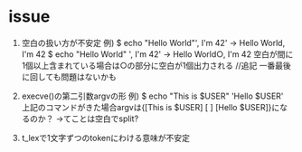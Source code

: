 # issue

1. 空白の扱い方が不安定
例)
	$ echo "Hello World"', I'm 42' -> Hello World, I'm 42
	$ echo "Hello World"          ', I'm 42' -> Hello World○, I'm 42
空白が間に1個以上含まれている場合は○の部分に空白が1個出力される
//追記 一番最後に回しても問題はないかも

2. execve()の第二引数argvの形
例)
	$ echo "This is $USER" 'Hello $USER'
上記のコマンドがきた場合argvは{[This is $USER] [ ] [Hello $USER]}になるのか？
→てことは空白でsplit?

3. t_lexで1文字ずつのtokenにわける意味が不安定
